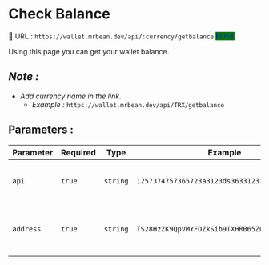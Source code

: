 # Check Balance

:link: URL : `https://wallet.mrbean.dev/api/:currency/getbalance`  <mark style="color:blue;background-color:green;">POST</mark>&#x20;

Using this page you can get your wallet balance.

## _Note :_

* _Add currency name in the link._&#x20;
  * _Example :_ `https://wallet.mrbean.dev/api/TRX/getbalance`

## Parameters :

| Parameter | Required | Type     | Example                                       | Description                                    |
| --------- | -------- | -------- | --------------------------------------------- | ---------------------------------------------- |
| `api`     | `true`   | `string` | `1257374757365723a3123ds3633123213123421412a` | Get your API form your user dashboard.         |
| `address` | `true`   | `string` | `TS28HzZK9QpVMYFDZkSib9TXHRB65Zni9D`          | send the address you want to check balance for |

